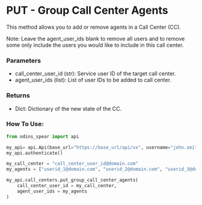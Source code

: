# PUT - Group Call Center Agents

This method allows you to add or remove agents in a Call Center (CC).&#x20;

Note: Leave the agent\_user\_ids blank to remove all users and to remove some only include the users you would like to include in this call center.

### Parameters&#x20;

* call\_center\_user\_id (str): Service user ID of the target call center.
* agent\_user\_ids (list): List of user IDs to be added to call center.

### Returns

* Dict: Dictionary of the new state of the CC.

### How To Use:

```python
from odins_spear import api

my_api= api.Api(base_url="https://base_url/api/vx", username="john.smith", password="ODIN_INSTANCE_1")
my_api.authenticate()

my_call_center = "call_center_user_id@domain.com"
my_agents = ["userid_1@domain.com", "userid_2@domain.com", "userid_3@domain.com"]

my_api.call_centers.put_group_call_center_agents(
    call_center_user_id = my_call_center,
    agent_user_ids = my_agents
)
```
